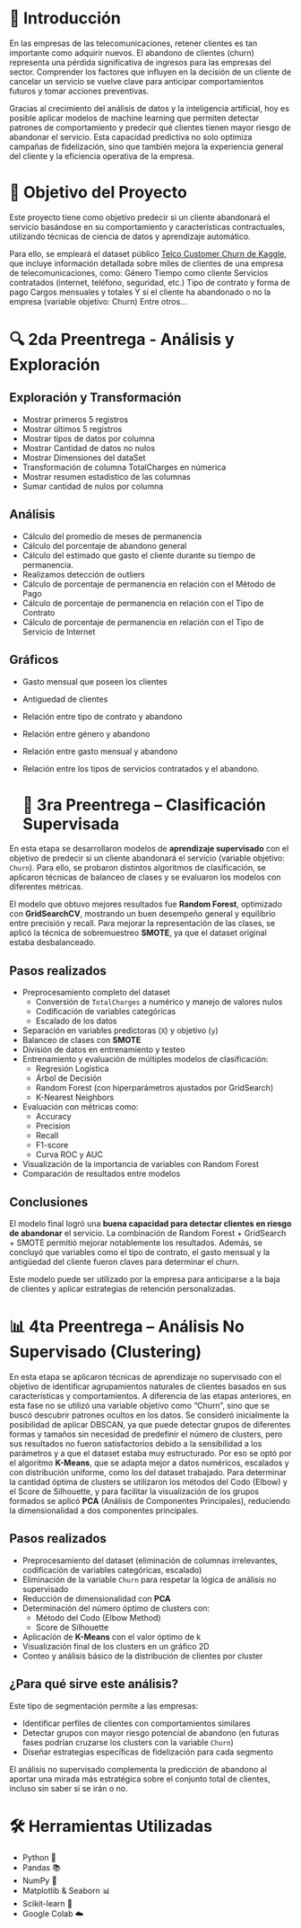 # 🧾 Introducción
En las empresas de las telecomunicaciones, retener clientes es tan importante como adquirir nuevos. El abandono de clientes (churn) representa una pérdida significativa de ingresos para las empresas del sector. Comprender los factores que influyen en la decisión de un cliente de cancelar un servicio se vuelve clave para anticipar comportamientos futuros y tomar acciones preventivas.

Gracias al crecimiento del análisis de datos y la inteligencia artificial, hoy es posible aplicar modelos de machine learning que permiten detectar patrones de comportamiento y predecir qué clientes tienen mayor riesgo de abandonar el servicio. Esta capacidad predictiva no solo optimiza campañas de fidelización, sino que también mejora la experiencia general del cliente y la eficiencia operativa de la empresa.

# 🎯 Objetivo del Proyecto
Este proyecto tiene como objetivo predecir si un cliente abandonará el servicio basándose en su comportamiento y características contractuales, utilizando técnicas de ciencia de datos y aprendizaje automático.

Para ello, se empleará el dataset público [Telco Customer Churn de Kaggle](https://www.kaggle.com/datasets/blastchar/telco-customer-churn), que incluye información detallada sobre miles de clientes de una empresa de telecomunicaciones, como:
Género
Tiempo como cliente
Servicios contratados (internet, teléfono, seguridad, etc.)
Tipo de contrato y forma de pago
Cargos mensuales y totales
Y si el cliente ha abandonado o no la empresa (variable objetivo: Churn)
Entre otros...

# 🔍 2da Preentrega - Análisis y Exploración
## Exploración y Transformación
* Mostrar primeros 5 registros
* Mostrar últimos 5 registros
* Mostrar tipos de datos por columna
* Mostrar Cantidad de datos no nulos
* Mostrar Dimensiones del dataSet
* Transformación de columna TotalCharges en númerica
* Mostrar resumen estadistico de las columnas
* Sumar cantidad de nulos por columna
## Análisis
* Cálculo del promedio de meses de permanencia
* Cálculo del porcentaje de abandono general
* Cálculo del estimado que gasto el cliente durante su tiempo de permanencia.
* Realizamos detección de outliers
* Cálculo de porcentaje de permanencia en relación con el Método de Pago
* Cálculo de porcentaje de permanencia en relación con el Tipo de Contrato
* Cálculo de porcentaje de permanencia en relación con el Tipo de Servicio de Internet
## Gráficos
* Gasto mensual que poseen los clientes
* Antiguedad de clientes
* Relación entre tipo de contrato y abandono
* Relación entre género y abandono
* Relación entre gasto mensual y abandono
* Relación entre los tipos de servicios contratados y el abandono.

  # 🧠 3ra Preentrega – Clasificación Supervisada

En esta etapa se desarrollaron modelos de **aprendizaje supervisado** con el objetivo de predecir si un cliente abandonará el servicio (variable objetivo: `Churn`). Para ello, se probaron distintos algoritmos de clasificación, se aplicaron técnicas de balanceo de clases y se evaluaron los modelos con diferentes métricas.

El modelo que obtuvo mejores resultados fue **Random Forest**, optimizado con **GridSearchCV**, mostrando un buen desempeño general y equilibrio entre precisión y recall. Para mejorar la representación de las clases, se aplicó la técnica de sobremuestreo **SMOTE**, ya que el dataset original estaba desbalanceado.

## Pasos realizados
* Preprocesamiento completo del dataset
  * Conversión de `TotalCharges` a numérico y manejo de valores nulos
  * Codificación de variables categóricas
  * Escalado de los datos
* Separación en variables predictoras (`X`) y objetivo (`y`)
* Balanceo de clases con **SMOTE**
* División de datos en entrenamiento y testeo
* Entrenamiento y evaluación de múltiples modelos de clasificación:
  * Regresión Logística
  * Árbol de Decisión
  * Random Forest (con hiperparámetros ajustados por GridSearch)
  * K-Nearest Neighbors
* Evaluación con métricas como:
  * Accuracy
  * Precision
  * Recall
  * F1-score
  * Curva ROC y AUC
* Visualización de la importancia de variables con Random Forest
* Comparación de resultados entre modelos

## Conclusiones
El modelo final logró una **buena capacidad para detectar clientes en riesgo de abandonar** el servicio. La combinación de Random Forest + GridSearch + SMOTE permitió mejorar notablemente los resultados. Además, se concluyó que variables como el tipo de contrato, el gasto mensual y la antigüedad del cliente fueron claves para determinar el churn.

Este modelo puede ser utilizado por la empresa para anticiparse a la baja de clientes y aplicar estrategias de retención personalizadas.


# 📊 4ta Preentrega – Análisis No Supervisado (Clustering)

En esta etapa se aplicaron técnicas de aprendizaje no supervisado con el objetivo de identificar agrupamientos naturales de clientes basados en sus características y comportamientos. A diferencia de las etapas anteriores, en esta fase no se utilizó una variable objetivo como “Churn”, sino que se buscó descubrir patrones ocultos en los datos. Se consideró inicialmente la posibilidad de aplicar DBSCAN, ya que puede detectar grupos de diferentes formas y tamaños sin necesidad de predefinir el número de clusters, pero sus resultados no fueron satisfactorios debido a la sensibilidad a los parámetros y a que el dataset estaba muy estructurado. Por eso se optó por el algoritmo **K-Means**, que se adapta mejor a datos numéricos, escalados y con distribución uniforme, como los del dataset trabajado. Para determinar la cantidad óptima de clusters se utilizaron los métodos del Codo (Elbow) y el Score de Silhouette, y para facilitar la visualización de los grupos formados se aplicó **PCA** (Análisis de Componentes Principales), reduciendo la dimensionalidad a dos componentes principales.

## Pasos realizados
* Preprocesamiento del dataset (eliminación de columnas irrelevantes, codificación de variables categóricas, escalado)
* Eliminación de la variable `Churn` para respetar la lógica de análisis no supervisado
* Reducción de dimensionalidad con **PCA**
* Determinación del número óptimo de clusters con:
  * Método del Codo (Elbow Method)
  * Score de Silhouette
* Aplicación de **K-Means** con el valor óptimo de k
* Visualización final de los clusters en un gráfico 2D
* Conteo y análisis básico de la distribución de clientes por cluster

## ¿Para qué sirve este análisis?
Este tipo de segmentación permite a las empresas:
* Identificar perfiles de clientes con comportamientos similares
* Detectar grupos con mayor riesgo potencial de abandono (en futuras fases podrían cruzarse los clusters con la variable `Churn`)
* Diseñar estrategias específicas de fidelización para cada segmento

El análisis no supervisado complementa la predicción de abandono al aportar una mirada más estratégica sobre el conjunto total de clientes, incluso sin saber si se irán o no.

  
# 🛠️ Herramientas Utilizadas
* Python 🐍
* Pandas 📚
* NumPy 🔢
* Matplotlib & Seaborn 📊
* Scikit-learn 🤖
* Google Colab ☁️
